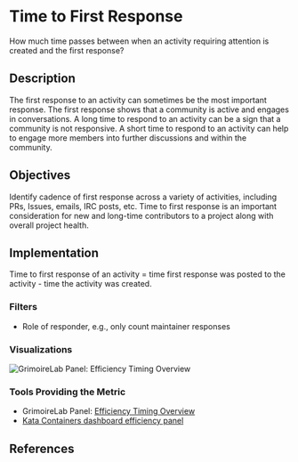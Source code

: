 # Time to First Response 

How much time passes between when an activity requiring attention is created and the first response? 


## Description

The first response to an activity can sometimes be the most important response. The first response shows that a community is active and engages in conversations. A long time to respond to an activity can be a sign that a community is not responsive. A short time to respond to an activity can help to engage more members into further discussions and within the community.


## Objectives

Identify cadence of first response across a variety of activities, including PRs, Issues, emails, IRC posts, etc.  Time to first response is an important consideration for new and long-time contributors to a project along with overall project health. 


## Implementation

Time to first response of an activity = time first response was posted to the activity - time the activity was created. 


### Filters

* Role of responder, e.g., only count maintainer responses


### Visualizations
![GrimoireLab Panel: Efficiency Timing Overview](https://github.com/chaoss/wg-common/blob/GeorgLink-patch-3/focus-areas/when/images/efficiency_timing_overview.png)

### Tools Providing the Metric

* GrimoireLab Panel: [Efficiency Timing Overview](https://chaoss.github.io/grimoirelab-sigils/panels/efficiency-timing-overview/)
* [Kata Containers dashboard efficiency panel](https://katacontainers.biterg.io/app/kibana#/dashboard/cbbdd920-288c-11e9-b662-975152e57997)

## References


